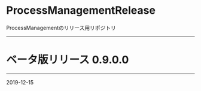 # ProcessManagementRelease
ProcessManagementのリリース用リポジトリ

---------------------------------
# ベータ版リリース 0.9.0.0
---------------------------------
2019-12-15
